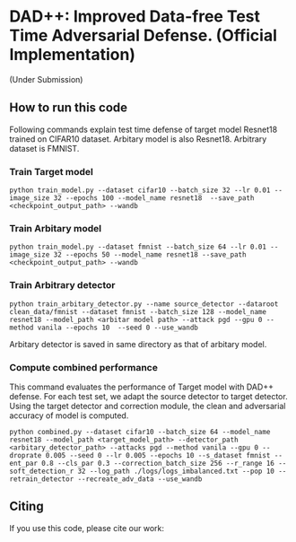
# DAD++: Improved Data-free Test Time Adversarial Defense. (Official Implementation) 
(Under Submission)

## How to run this code
Following commands explain test time defense of target model Resnet18 trained on CIFAR10 dataset. Arbitary model is also Resnet18. Arbitrary dataset is FMNIST. 

### Train Target model
``` 
python train_model.py --dataset cifar10 --batch_size 32 --lr 0.01 --image_size 32 --epochs 100 --model_name resnet18  --save_path <checkpoint_output_path> --wandb
``` 

### Train Arbitary model

``` 
python train_model.py --dataset fmnist --batch_size 64 --lr 0.01 --image_size 32 --epochs 50 --model_name resnet18 --save_path <checkpoint_output_path> --wandb
``` 

### Train Arbitrary detector 
``` 
python train_arbitary_detector.py --name source_detector --dataroot clean_data/fmnist --dataset fmnist --batch_size 128 --model_name resnet18 --model_path <arbitar model path> --attack pgd --gpu 0 --method vanila --epochs 10  --seed 0 --use_wandb
``` 
Arbitary detector is saved in same directory as that of arbitary model. 


### Compute combined performance
This command evaluates the performance of Target model with DAD++ defense. For each test set, we adapt the source detector to target detector. Using the target detector and correction module, the clean and adversarial accuracy of model is computed.
 ```
python combined.py --dataset cifar10 --batch_size 64 --model_name resnet18 --model_path <target_model_path> --detector_path <arbitary_detector_path> --attacks pgd --method vanila --gpu 0 --droprate 0.005 --seed 0 --lr 0.005 --epochs 10 --s_dataset fmnist --ent_par 0.8 --cls_par 0.3 --correction_batch_size 256 --r_range 16 --soft_detection_r 32 --log_path ./logs/logs_imbalanced.txt --pop 10 --retrain_detector --recreate_adv_data --use_wandb 
 ``` 
 
 ## Citing
If you use this code, please cite our work:

```
```
